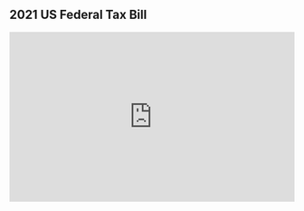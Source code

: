 ## 2021 US Federal Tax Bill


<iframe height="300" style="width: 100%;" scrolling="no" title="US Federal Tax Bill - Corticon.js Dynamic Forms" src="https://codepen.io/SethMeldon/embed/eYyMzew?default-tab=result" frameborder="no" loading="lazy" allowtransparency="true" allowfullscreen="true">
  See the Pen <a href="https://codepen.io/SethMeldon/pen/eYyMzew">
  US Federal Tax Bill - Corticon.js Dynamic Forms</a> by Seth Meldon (<a href="https://codepen.io/SethMeldon">@SethMeldon</a>)
  on <a href="https://codepen.io">CodePen</a>.
</iframe>

